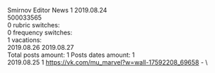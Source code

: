 Smirnov	Editor News 1 2019.08.24\
500033565\
0 rubric switches:\
0 frequency switches:\
1 vacations:\
2019.08.26 2019.08.27 \
Total posts amount: 1	Posts dates amount: 1\
2019.08.25 1 https://vk.com/mu_marvel?w=wall-17592208_69658 - \
